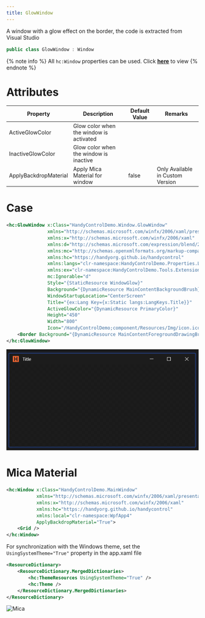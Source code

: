 ```yaml
---
title: GlowWindow
---
```


A window with a glow effect on the border, the code is extracted from Visual Studio

```cs
public class GlowWindow : Window
```

{% note info %}
All `hc:Window` properties can be used. Click <ins>**[here](https://hosseini.ninja/handycontrol/extend_controls/window/#Attributes)**</ins> to view
{% endnote %}

# Attributes
|Property|Description|Default Value|Remarks|
|-|-|-|-|
|ActiveGlowColor|Glow color when the window is activated|||
|InactiveGlowColor|Glow color when the window is inactive||||
|ApplyBackdropMaterial| Apply Mica Material for window| false|Only Available in Custom Version|

# Case

```xml
<hc:GlowWindow x:Class="HandyControlDemo.Window.GlowWindow"
               xmlns="http://schemas.microsoft.com/winfx/2006/xaml/presentation"
               xmlns:x="http://schemas.microsoft.com/winfx/2006/xaml"
               xmlns:d="http://schemas.microsoft.com/expression/blend/2008"
               xmlns:mc="http://schemas.openxmlformats.org/markup-compatibility/2006"
               xmlns:hc="https://handyorg.github.io/handycontrol"
               xmlns:langs="clr-namespace:HandyControlDemo.Properties.Langs"
               xmlns:ex="clr-namespace:HandyControlDemo.Tools.Extension"
               mc:Ignorable="d"
               Style="{StaticResource WindowGlow}"
               Background="{DynamicResource MainContentBackgroundBrush}"
               WindowStartupLocation="CenterScreen"
               Title="{ex:Lang Key={x:Static langs:LangKeys.Title}}"
               ActiveGlowColor="{DynamicResource PrimaryColor}"
               Height="450" 
               Width="800" 
               Icon="/HandyControlDemo;component/Resources/Img/icon.ico">
    <Border Background="{DynamicResource MainContentForegroundDrawingBrush}"/>
</hc:GlowWindow>
```
![GlowWindow](https://raw.githubusercontent.com/HandyOrg/HandyOrgResource/master/HandyControl/Resources/GlowWindow.png)

# Mica Material

```xml
<hc:Window x:Class="HandyControlDemo.MainWindow"
           xmlns="http://schemas.microsoft.com/winfx/2006/xaml/presentation"
           xmlns:x="http://schemas.microsoft.com/winfx/2006/xaml"
           xmlns:hc="https://handyorg.github.io/handycontrol"
           xmlns:local="clr-namespace:WpfApp4"
           ApplyBackdropMaterial="True">
    <Grid />
</hc:Window>
```

For synchronization with the Windows theme, set the `UsingSystemTheme="True"` property in the app.xaml file

```xml
<ResourceDictionary>
    <ResourceDictionary.MergedDictionaries>
        <hc:ThemeResources UsingSystemTheme="True" />
        <hc:Theme />
    </ResourceDictionary.MergedDictionaries>
</ResourceDictionary>
```
![Mica](https://user-images.githubusercontent.com/9213496/139540320-a2f9e7ff-77dd-4334-8535-31a78626cd1d.png)
